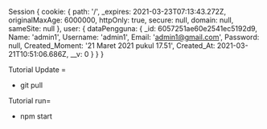 Session {
  cookie: {
    path: '/',
    _expires: 2021-03-23T07:13:43.272Z,
    originalMaxAge: 6000000,
    httpOnly: true,
    secure: null,
    domain: null,
    sameSite: null
  },
  user: {
    dataPengguna: {
      _id: 6057251ae60e2541ec5192d9,
      Name: 'admin1',
      Username: 'admin1',
      Email: 'admin1@gmail.com',
      Password: null,
      Created_Moment: '21 Maret 2021 pukul 17.51',
      Created_At: 2021-03-21T10:51:06.686Z,
      __v: 0
    }
  }
}


Tutorial Update = 
- git pull 


Tutorial run= 
- npm start

